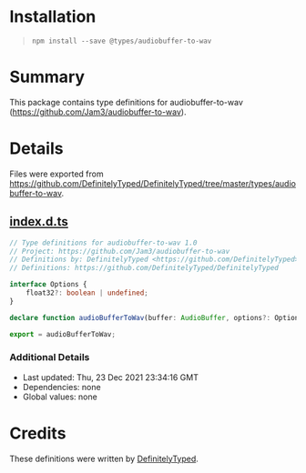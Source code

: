 # Installation
> `npm install --save @types/audiobuffer-to-wav`

# Summary
This package contains type definitions for audiobuffer-to-wav (https://github.com/Jam3/audiobuffer-to-wav).

# Details
Files were exported from https://github.com/DefinitelyTyped/DefinitelyTyped/tree/master/types/audiobuffer-to-wav.
## [index.d.ts](https://github.com/DefinitelyTyped/DefinitelyTyped/tree/master/types/audiobuffer-to-wav/index.d.ts)
````ts
// Type definitions for audiobuffer-to-wav 1.0
// Project: https://github.com/Jam3/audiobuffer-to-wav
// Definitions by: DefinitelyTyped <https://github.com/DefinitelyTyped>
// Definitions: https://github.com/DefinitelyTyped/DefinitelyTyped

interface Options {
    float32?: boolean | undefined;
}

declare function audioBufferToWav(buffer: AudioBuffer, options?: Options): ArrayBuffer;

export = audioBufferToWav;

````

### Additional Details
 * Last updated: Thu, 23 Dec 2021 23:34:16 GMT
 * Dependencies: none
 * Global values: none

# Credits
These definitions were written by [DefinitelyTyped](https://github.com/DefinitelyTyped).
